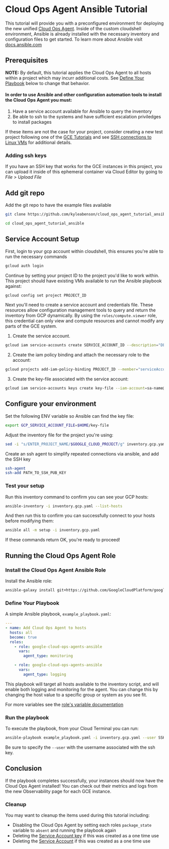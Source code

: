 # Cloud Ops Agent Ansible Tutorial
This tutorial will provide you with a preconfigured environment for deploying the new unified [Cloud Ops Agent](https://github.com/GoogleCloudPlatform/google-cloud-ops-agents-ansible). Inside of the custom cloudshell environment, Ansible is already installed with the necessary inventory and configuration files to get started. To learn more about Ansible visit [docs.ansible.com](https://docs.ansible.com)

## Prerequisites

**NOTE:** By default, this tutorial applies the Cloud Ops Agent to all hosts within a project which may incurr additional costs. See [Define Your Playbook](#define-your-playbook) below to change that behavior. 

#### In order to use Ansible and other configuration automation tools to install the Cloud Ops Agent you must:
1. Have a service account available for Ansible to query the inventory
2. Be able to ssh to the systems and have sufficient escalation priviledges to install packages

If these items are not the case for your project, consider creating a new test project following one of the [GCE Tutorials](https://cloud.google.com/compute/docs/tutorials) and see [SSH connections to Linux VMs](https://cloud.google.com/compute/docs/instances/ssh) for additional details.

### Adding ssh keys
If you have an SSH key that works for the GCE instances in this project, you can upload it inside of this ephemeral container via Cloud Editor by going to *File > Upload File*
## Add git repo
Add the git repo to have the example files available
```bash
git clone https://github.com/kyleabenson/cloud_ops_agent_tutorial_ansible.git
```
```bash
cd cloud_ops_agent_tutorial_ansible
```
## Service Account Setup 
First, login to your gcp account within cloudshell, this ensures you're able to run the necessary commands
```bash
gcloud auth login
```
Continue by setting your project ID to the project you'd like to work within. This project should have existing VMs available to run the Ansible playbook against:
```bash
gcloud config set project PROJECT_ID
```
Next you'll need to create a service account and credentials file. These resources allow configuration management tools to query and return the inventory from GCP dynamically. By using the `roles/compute.viewer` role, this credential can only view and compute resources and cannot modify any parts of the GCE system.
1. Create the service account.
```bash
gcloud iam service-accounts create SERVICE_ACCOUNT_ID --description="DESCRIPTION" --display-name="DISPLAY_NAME"
```
2. Create the iam policy binding and attach the necessary role to the account:
```bash 
gcloud projects add-iam-policy-binding PROJECT_ID --member="serviceAccount:SERVICE_ACCOUNT_ID@PROJECT_ID.iam.gserviceaccount.com" --role="roles/compute.viewer"
```
3. Create the key-file associated with the service account:
```bash
gcloud iam service-accounts keys create key-file --iam-account=sa-name@project-id.iam.gserviceaccount.com
```

## Configure your environment
Set the following ENV variable so Ansible can find the key file:
```bash
export GCP_SERVICE_ACCOUNT_FILE=$HOME/key-file
```
Adjust the inventory file for the project you're using:
```bash
sed -i "s/ENTER_PROJECT_NAME/$GOOGLE_CLOUD_PROJECT/g" inventory.gcp.yaml
```

Create an ssh agent to simplify repeated connections via ansible, and add the SSH key
```bash
ssh-agent
ssh-add PATH_TO_SSH_PUB_KEY
```

### Test your setup
Run this inventory command to confirm you can see your GCP hosts:
```bash
ansible-inventory -i inventory.gcp.yaml --list-hosts
```
And then run this to confirm you can successfully connect to your hosts before modifying them:
```bash
ansible all -m setup -i inventory.gcp.yaml
```

If these commands return OK, you're ready to proceed!

## Running the Cloud Ops Agent Role
### Install the Cloud Ops Agent Ansible Role

Install the Ansible role:
```bash
ansible-galaxy install git+https://github.com/GoogleCloudPlatform/google-cloud-ops-agents-ansible.git
```

### Define Your Playbook

A simple Ansible playbook, `example_playbook.yaml`:
```yaml
---
- name: Add Cloud Ops Agent to hosts
  hosts: all
  become: true
  roles:
    - role: google-cloud-ops-agents-ansible
      vars:
        agent_type: monitoring

    - role: google-cloud-ops-agents-ansible
      vars:
        agent_type: logging
```
This playbook will target all hosts available to the inventory script, and will enable both logging and monitoring for the agent. You can change this by changing the host value to a specific group or system as you see fit.

For more variables see the [role's variable documentation](https://github.com/GoogleCloudPlatform/google-cloud-ops-agents-ansible#role-variables)

### Run the playbook

To execute the playbook, from your Cloud Terminal you can run:
```bash
ansible-playbook example_playbook.yaml -i inventory.gcp.yaml --user SSH_USER
```
Be sure to specify the `--user` with the username associated with the ssh key.

## Conclusion

If the playbook completes successfully, your instances should now have the Cloud Ops Agent installed! You can check out their metrics and logs from the new Observability page for each GCE instance. 

### Cleanup

You may want to cleanup the items used during this tutorial including:
* Disabling the Cloud Ops Agent by setting each roles `package_state` variable to `absent` and running the playbook again
* Deleting the [Service Account key](https://cloud.google.com/iam/docs/creating-managing-service-account-keys#deleting_service_account_keys) if this was created as a one time use
* Deleting the [Service Account](https://cloud.google.com/iam/docs/creating-managing-service-accounts#deleting) if this was created as a one time use


